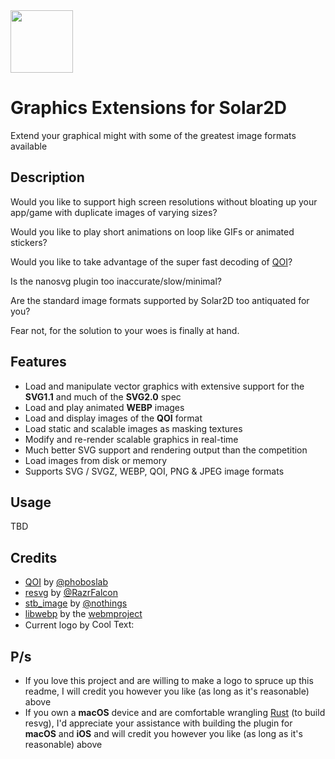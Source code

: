 <img src="https://i.imgur.com/rC2qFK5.png" height="100" />

# Graphics Extensions for Solar2D
Extend your graphical might with some of the greatest image formats available

## Description
Would you like to support high screen resolutions without bloating up your app/game with duplicate images of varying sizes?

Would you like to play short animations on loop like GIFs or animated stickers?

Would you like to take advantage of the super fast decoding of [QOI](https://qoiformat.org/)?

Is the nanosvg plugin too inaccurate/slow/minimal?

Are the standard image formats supported by Solar2D too antiquated for you?

Fear not, for the solution to your woes is finally at hand.

## Features
- Load and manipulate vector graphics with extensive support for the **SVG1.1** and much of the **SVG2.0** spec
- Load and play animated **WEBP** images
- Load and display images of the **QOI** format
- Load static and scalable images as masking textures
- Modify and re-render scalable graphics in real-time
- Much better SVG support and rendering output than the competition
- Load images from disk or memory
- Supports SVG / SVGZ, WEBP, QOI, PNG & JPEG image formats

## Usage
TBD

## Credits
- [QOI](https://github.com/phoboslab/qoi) by [@phoboslab](https://github.com/phoboslab)
- [resvg](https://github.com/RazrFalcon/resvg) by [@RazrFalcon](https://github.com/RazrFalcon)
- [stb_image](https://github.com/nothings/stb/blob/master/stb_image.h) by [@nothings](https://github.com/nothings)
- [libwebp](https://github.com/webmproject/libwebp) by the [webmproject](https://github.com/webmproject)
- Current logo by <a href="http://cooltext.com" target="_blank"><img src="https://cooltext.com/images/ct_pixel.gif" width="80" height="15" alt="Cool Text: Logo and Graphics Generator" title = "Cool Text: Logo and Graphics Generator" border="0" /></a>

## P/s
- If you love this project and are willing to make a logo to spruce up this readme, I will credit you however you like (as long as it's reasonable) above
- If you own a **macOS** device and are comfortable wrangling [Rust](https://www.rust-lang.org/) (to build resvg), I'd appreciate your assistance with building the plugin for **macOS** and **iOS** and will credit you however you like (as long as it's reasonable) above
